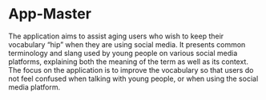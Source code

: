 # App-Master

The application aims to assist aging users who wish to keep their vocabulary “hip” when they are using social media. 
It presents common terminology and slang used by young people on various social media platforms, explaining both the meaning 
of the term as well as its context. The focus on the application is to improve the vocabulary so that users do not feel 
confused when talking with young people, or when using the social media platform. 
